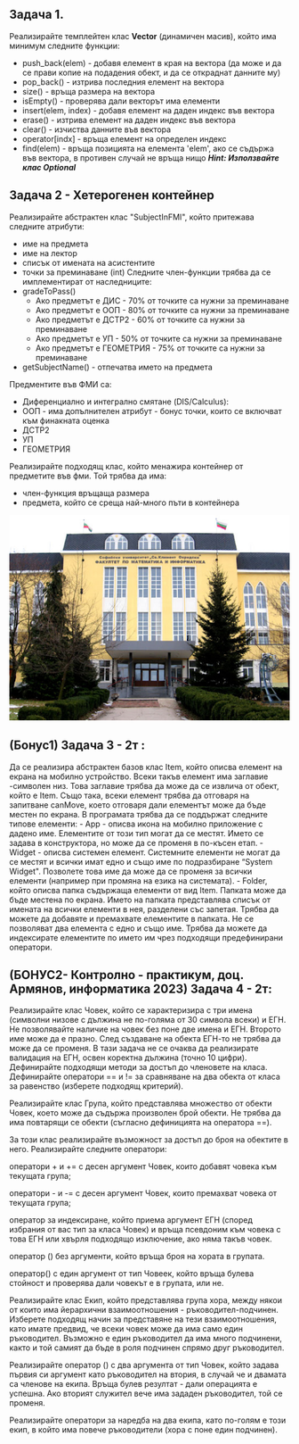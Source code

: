 ## Задача 1. 

Реализирайте темплейтен клас **Vector** (динамичен масив), който има минимум следните функции:

- push_back(elem) - добавя елемент в края на вектора (да може и да се прави копие на подадения обект, и да се откраднат данните му)
- pop_back() - изтрива последния елемент на вектора
- size() - връща размера на вектора
- isEmpty() - проверява дали векторът има елементи 
- insert(elem, index) - добавя елемент на даден индекс във вектора
- erase() - изтрива елемент на даден индекс във вектора
- clear() - изчиства данните във вектора
- operator[indx] - връща елемент на определен индекс
- find(elem) - връща позицията на елемента 'elem', ако се съдържа във вектора, в противен случай не връща нищо 
***Hint: Използвайте клас Optional***

## Задача 2 - Хетерогенен контейнер
Реализирайте абстрактен клас "SubjectInFMI", който притежава следните атрибути:
- име на предмета
- име на лектор
- списък от имената на асистентите
- точки за преминаване (int)
Следните член-функции трябва да се имплементират от наследниците:
- gradeToPass() 
    - Ако предметът е ДИС - 70% oт точките са нужни за преминаване
    - Ако предметът е ООП - 80%  oт точките са нужни за преминаване
    - Ако предметът е ДСТР2 - 60%  oт точките са нужни за преминаване
    - Ако предметът е УП - 50% от точките са нужни за преминаване
    - Ако предметът е ГЕОМЕТРИЯ - 75% oт точките са нужни за преминаване
- getSubjectName() - отпечатва името на предмета

Предментите във ФМИ са: 
- Диференциално и интегрално смятане (DIS/Calculus): 
- OOП - има допълнителен атрибут - бонус точки, които се включват към финакната оценка
- ДСТР2
- УП
- ГЕОМЕТРИЯ 

Реализирайте подходящ клас, който менажира контейнер от предметите във фми. Той трябва да има:
- член-функция връщаща размера 
- предмета, който се среща най-много пъти в контейнера 

![fmi](img/fmi.jpg)

## (Бонус1) Задача 3 - 2т :
Да се реализира абстрактен базов клас Item, който описва елемент на екрана на мобилно устройство. Всеки такъв елемент има заглавие -символен низ. Това заглавие трябва да може да се извлича от обект, който е Item. Също така, всеки елемент трябва да отговаря на запитване canMove, което отговаря дали елементът може да бъде местен по екрана.
В програмата трябва да се поддържат следните типове елементи:
    - App - описва икона на мобилно приложение с дадено име. Елементите от този тип могат да се местят. Името се задава в конструктора, но може да се променя в по-късен етап.
    - Widget - описва системен елемент. Системните елементи не могат да се местят и всички имат
едно и също име по подразбиране “System Widget". Позволете това име да може да се променя за всички елементи (например при промяна на езика на системата).
    - Folder, който описва папка съдържаща елементи от вид Item. Папката може да бъде местена по екрана. Името на папката представлява списък от имената на всички елементи в нея, разделени със запетая. Трябва да можете да добавяте и премахвате елементите в папката. Не се позволяват два елемента с едно и също име. Трябва да можете да индексирате елементите по името им чрез подходящи предефинирани оператори.

## (БОНУС2- Контролно - практикум, доц. Армянов, информатика 2023) Задача 4 - 2т:
Реализирайте клас Човек, който се характеризира с три имена (символни низове с дължина не по-голяма от 30 символа всеки) и ЕГН.
Не позволявайте наличие на човек без поне две имена и ЕГН. Второто име може да е празно. След създаване на обекта ЕГН-то не трябва да може да се променя. В тази задача не се очаква да реализирате валидация на ЕГН, освен коректна дължина (точно 10 цифри).
Дефинирайте подходящи методи за достъп до членовете на класа.
Дефинирайте оператори == и != за сравняване на два обекта от класа за равенство (изберете подходящ критерий).


Реализирайте клас Група, който представлява множество от обекти Човек, което може да съдържа произволен брой обекти. Не трябва да има повтарящи се обекти (съгласно дефиницията на оператора ==).

За този клас реализирайте възможност за достъп до броя на обектите в него.
Реализирайте следните оператори:

оператори + и += с десен аргумент Човек, които добавят човека към текущата група;

оператори - и -= с десен аргумент Човек, които премахват човека от текущата група;

оператор за индексиране, който приема аргумент ЕГН (според избрания от вас тип за класа Човек) и връща псевдоним към човека с това ЕГН или хвърля подходящо изключение, ако няма такъв човек.

оператор () без аргументи, който връща броя на хората в групата.

оператор() с един аргумент от тип Човеек, който връща булева стойност и проверява дали човекът е в групата, или не.

Реализирайте клас Екип, който представлява група хора, между някои от които има йерархични взаимоотношения - ръководител-подчинен. Изберете подходящ начин за представяне на тези взаимоотношения, като имате предвид, че всеки човек може да има само един ръководител. Възможно е един ръководител да има много подчинени, както и той самият да бъде в роля подчинен спрямо друг ръководител.

Реализирайте оператор () с два аргумента от тип Човек, който задава първия си аргумент като ръководител на втория, в случай че и двамата са членове на екипа. Връща булев резултат - дали операцията е успешна. Ако вторият служител вече има зададен ръководител, той се променя.

Реализирайте оператори за наредба на два екипа, като по-голям е този екип, в който има повече ръководители (хора с поне един подчинен). 